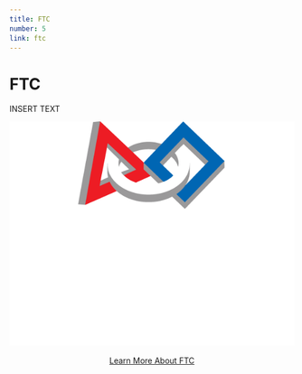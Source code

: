 ```yaml
---
title: FTC
number: 5
link: ftc
---
```

<div class="col-8">
    <h1>FTC</h1>
	<p>INSERT TEXT</p>
</div>
<div class="col-4">
    <img class="img-fluid" src="/resources/img/ftc.png">
</div>
<div style="text-align: center; margin-top: 15px" class="col-12">
    <a class="ftcButton" href="https://www.firstinspires.org/robotics/ftc">Learn More About FTC</a>
</div>

